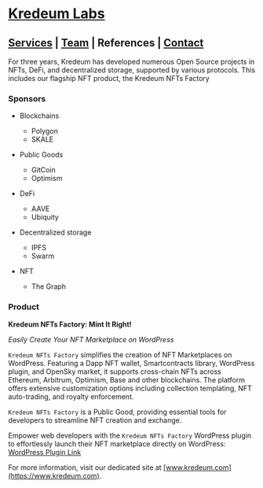 # [Kredeum Labs](README.md)
## [Services](services.md) | [Team](team.md) | References | [Contact](contact.md)

For three years, Kredeum has developed numerous Open Source projects in NFTs, DeFi, and decentralized storage, supported by various protocols. This includes our flagship NFT product, the Kredeum NFTs Factory

### Sponsors
- Blockchains
  - Polygon
  - SKALE

- Public Goods
  - GitCoin
  - Optimism

- DeFi
  - AAVE
  - Ubiquity

- Decentralized storage
  - IPFS
  - Swarm

- NFT
  - The Graph



### Product

**Kredeum NFTs Factory: Mint It Right!**

*Easily Create Your NFT Marketplace on WordPress*

`Kredeum NFTs Factory` simplifies the creation of NFT Marketplaces on WordPress. Featuring a Dapp NFT wallet, Smartcontracts library, WordPress plugin, and OpenSky market, it supports cross-chain NFTs across Ethereum, Arbitrum, Optimism, Base and other blockchains. The platform offers extensive customization options including collection templating, NFT auto-trading, and royalty enforcement.

`Kredeum NFTs Factory` is a Public Good, providing essential tools for developers to streamline NFT creation and exchange.

Empower web developers with the `Kredeum NFTs Factory` WordPress plugin to effortlessly launch their NFT marketplace directly on WordPress:
[WordPress Plugin Link](https://wordpress.org/plugins/kredeum-nfts/)

For more information, visit our dedicated site at [www.kredeum.com](https://www.kredeum.com).